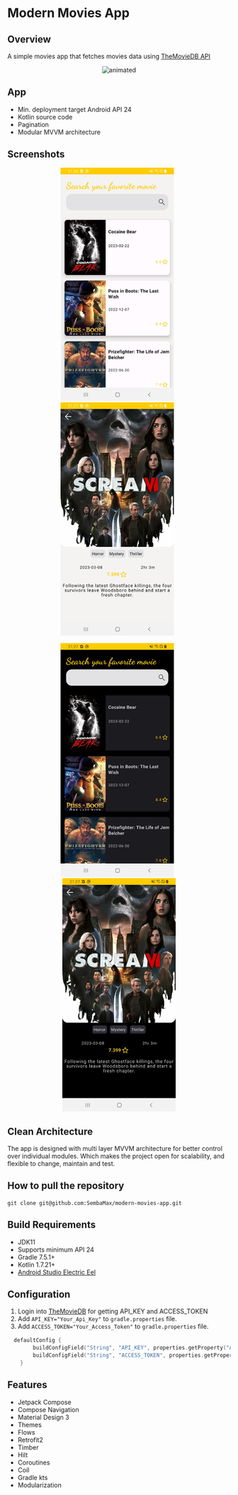 # Modern Movies App

## Overview
A simple movies app that fetches movies data using [TheMovieDB API](https://developers.themoviedb.org/3/movies)


<p align="center">
  <img src="https://github.com/SembaMax/modern-movies-app/blob/main/screenshots/modern_movies_app_demo.gif" alt="animated" width="370"/>
</p>



## App
* Min. deployment target Android API 24
* Kotlin source code
* Pagination
* Modular MVVM architecture


## Screenshots

<p align="center">
<img src="https://github.com/SembaMax/modern-movies-app/blob/main/screenshots/movie_list_light.jpg" width="256" />
&nbsp;
<img src="https://github.com/SembaMax/modern-movies-app/blob/main/screenshots/movie_detail_light.jpg" width="256" />
&nbsp;
</p>
  
<p align="center">
<img src="https://github.com/SembaMax/modern-movies-app/blob/main/screenshots/movie_list_dark.jpg" width="256" />
&nbsp;
<img src="https://github.com/SembaMax/modern-movies-app/blob/main/screenshots/movie_detail_dark.jpg" width="256" />
</p>



## Clean Architecture
The app is designed with multi layer MVVM architecture for better control over individual modules. Which makes the project open for scalability, and flexible to change, maintain and test.


## How to pull the repository

	git clone git@github.com:SembaMax/modern-movies-app.git
  

## Build Requirements

- JDK11
- Supports minimum API 24
- Gradle 7.5.1+
- Kotlin 1.7.21+
- [Android Studio Electric Eel](https://developer.android.com/studio/)

## Configuration

1. Login into [TheMovieDB](https://www.themoviedb.org/) for getting API_KEY and ACCESS_TOKEN
2. Add `API_KEY="Your_Api_Key"` to `gradle.properties` file.
3. Add `ACCESS_TOKEN="Your_Access_Token"` to `gradle.properties` file.

```kotlin
  defaultConfig {
        buildConfigField("String", "API_KEY", properties.getProperty("API_KEY"))
        buildConfigField("String", "ACCESS_TOKEN", properties.getProperty("ACCESS_TOKEN"))
    }
 ```


## Features

- Jetpack Compose
- Compose Navigation
- Material Design 3
- Themes
- Flows
- Retrofit2
- Timber
- Hilt
- Coroutines
- Coil
- Gradle kts
- Modularization
